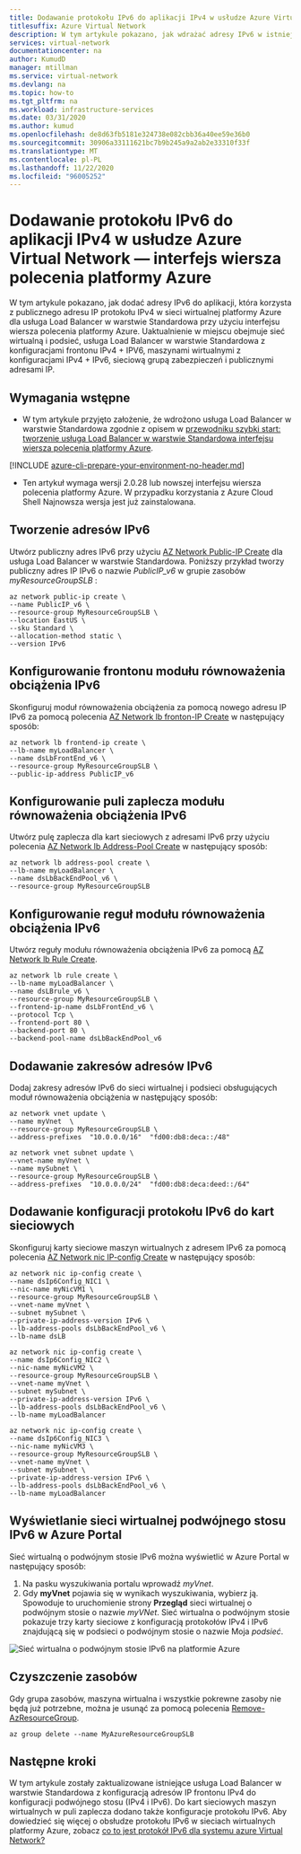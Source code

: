 ```yaml
---
title: Dodawanie protokołu IPv6 do aplikacji IPv4 w usłudze Azure Virtual Network — interfejs wiersza polecenia platformy Azure
titlesuffix: Azure Virtual Network
description: W tym artykule pokazano, jak wdrażać adresy IPv6 w istniejącej aplikacji w usłudze Azure Virtual Network przy użyciu interfejsu wiersza polecenia platformy Azure.
services: virtual-network
documentationcenter: na
author: KumudD
manager: mtillman
ms.service: virtual-network
ms.devlang: na
ms.topic: how-to
ms.tgt_pltfrm: na
ms.workload: infrastructure-services
ms.date: 03/31/2020
ms.author: kumud
ms.openlocfilehash: de8d63fb5181e324738e082cbb36a40ee59e36b0
ms.sourcegitcommit: 30906a33111621bc7b9b245a9a2ab2e33310f33f
ms.translationtype: MT
ms.contentlocale: pl-PL
ms.lasthandoff: 11/22/2020
ms.locfileid: "96005252"
---
```

# <a name="add-ipv6-to-an-ipv4-application-in-azure-virtual-network---azure-cli"></a>Dodawanie protokołu IPv6 do aplikacji IPv4 w usłudze Azure Virtual Network — interfejs wiersza polecenia platformy Azure

W tym artykule pokazano, jak dodać adresy IPv6 do aplikacji, która korzysta z publicznego adresu IP protokołu IPv4 w sieci wirtualnej platformy Azure dla usługa Load Balancer w warstwie Standardowa przy użyciu interfejsu wiersza polecenia platformy Azure. Uaktualnienie w miejscu obejmuje sieć wirtualną i podsieć, usługa Load Balancer w warstwie Standardowa z konfiguracjami frontonu IPv4 + IPV6, maszynami wirtualnymi z konfiguracjami IPv4 + IPv6, sieciową grupą zabezpieczeń i publicznymi adresami IP.

## <a name="prerequisites"></a>Wymagania wstępne

- W tym artykule przyjęto założenie, że wdrożono usługa Load Balancer w warstwie Standardowa zgodnie z opisem w [przewodniku szybki start: tworzenie usługa Load Balancer w warstwie Standardowa interfejsu wiersza polecenia platformy Azure](../load-balancer/quickstart-load-balancer-standard-public-cli.md).

[!INCLUDE [azure-cli-prepare-your-environment-no-header.md](../../includes/azure-cli-prepare-your-environment-no-header.md)]

- Ten artykuł wymaga wersji 2.0.28 lub nowszej interfejsu wiersza polecenia platformy Azure. W przypadku korzystania z Azure Cloud Shell Najnowsza wersja jest już zainstalowana.

## <a name="create-ipv6-addresses"></a>Tworzenie adresów IPv6

Utwórz publiczny adres IPv6 przy użyciu [AZ Network Public-IP Create](/cli/azure/network/public-ip) dla usługa Load Balancer w warstwie Standardowa. Poniższy przykład tworzy publiczny adres IP IPv6 o nazwie *PublicIP_v6* w grupie zasobów *myResourceGroupSLB* :

```azurecli-interactive
az network public-ip create \
--name PublicIP_v6 \
--resource-group MyResourceGroupSLB \
--location EastUS \
--sku Standard \
--allocation-method static \
--version IPv6
```

## <a name="configure-ipv6-load-balancer-frontend"></a>Konfigurowanie frontonu modułu równoważenia obciążenia IPv6

Skonfiguruj moduł równoważenia obciążenia za pomocą nowego adresu IP IPv6 za pomocą polecenia [AZ Network lb fronton-IP Create](https://docs.microsoft.com/cli/azure/network/lb/frontend-ip?view=azure-cli-latest#az-network-lb-frontend-ip-create) w następujący sposób:

```azurecli-interactive
az network lb frontend-ip create \
--lb-name myLoadBalancer \
--name dsLbFrontEnd_v6 \
--resource-group MyResourceGroupSLB \
--public-ip-address PublicIP_v6
```

## <a name="configure-ipv6-load-balancer-backend-pool"></a>Konfigurowanie puli zaplecza modułu równoważenia obciążenia IPv6

Utwórz pulę zaplecza dla kart sieciowych z adresami IPv6 przy użyciu polecenia [AZ Network lb Address-Pool Create](https://docs.microsoft.com/cli/azure/network/lb/address-pool?view=azure-cli-latest#az-network-lb-address-pool-create) w następujący sposób:

```azurecli-interactive
az network lb address-pool create \
--lb-name myLoadBalancer \
--name dsLbBackEndPool_v6 \
--resource-group MyResourceGroupSLB
```

## <a name="configure-ipv6-load-balancer-rules"></a>Konfigurowanie reguł modułu równoważenia obciążenia IPv6

Utwórz reguły modułu równoważenia obciążenia IPv6 za pomocą [AZ Network lb Rule Create](https://docs.microsoft.com/cli/azure/network/lb/rule?view=azure-cli-latest#az-network-lb-rule-create).

```azurecli-interactive
az network lb rule create \
--lb-name myLoadBalancer \
--name dsLBrule_v6 \
--resource-group MyResourceGroupSLB \
--frontend-ip-name dsLbFrontEnd_v6 \
--protocol Tcp \
--frontend-port 80 \
--backend-port 80 \
--backend-pool-name dsLbBackEndPool_v6
```

## <a name="add-ipv6-address-ranges"></a>Dodawanie zakresów adresów IPv6

Dodaj zakresy adresów IPv6 do sieci wirtualnej i podsieci obsługujących moduł równoważenia obciążenia w następujący sposób:

```azurecli-interactive
az network vnet update \
--name myVnet  \
--resource-group MyResourceGroupSLB \
--address-prefixes  "10.0.0.0/16"  "fd00:db8:deca::/48"

az network vnet subnet update \
--vnet-name myVnet \
--name mySubnet \
--resource-group MyResourceGroupSLB \
--address-prefixes  "10.0.0.0/24"  "fd00:db8:deca:deed::/64"  
```

## <a name="add-ipv6-configuration-to-nics"></a>Dodawanie konfiguracji protokołu IPv6 do kart sieciowych

Skonfiguruj karty sieciowe maszyn wirtualnych z adresem IPv6 za pomocą polecenia [AZ Network nic IP-config Create](https://docs.microsoft.com/cli/azure/network/nic/ip-config?view=azure-cli-latest#az-network-nic-ip-config-create) w następujący sposób:

```azurecli-interactive
az network nic ip-config create \
--name dsIp6Config_NIC1 \
--nic-name myNicVM1 \
--resource-group MyResourceGroupSLB \
--vnet-name myVnet \
--subnet mySubnet \
--private-ip-address-version IPv6 \
--lb-address-pools dsLbBackEndPool_v6 \
--lb-name dsLB

az network nic ip-config create \
--name dsIp6Config_NIC2 \
--nic-name myNicVM2 \
--resource-group MyResourceGroupSLB \
--vnet-name myVnet \
--subnet mySubnet \
--private-ip-address-version IPv6 \
--lb-address-pools dsLbBackEndPool_v6 \
--lb-name myLoadBalancer

az network nic ip-config create \
--name dsIp6Config_NIC3 \
--nic-name myNicVM3 \
--resource-group MyResourceGroupSLB \
--vnet-name myVnet \
--subnet mySubnet \
--private-ip-address-version IPv6 \
--lb-address-pools dsLbBackEndPool_v6 \
--lb-name myLoadBalancer
```

## <a name="view-ipv6-dual-stack-virtual-network-in-azure-portal"></a>Wyświetlanie sieci wirtualnej podwójnego stosu IPv6 w Azure Portal

Sieć wirtualną o podwójnym stosie IPv6 można wyświetlić w Azure Portal w następujący sposób:
1. Na pasku wyszukiwania portalu wprowadź *myVnet*.
2. Gdy **myVnet** pojawia się w wynikach wyszukiwania, wybierz ją. Spowoduje to uruchomienie strony **Przegląd** sieci wirtualnej o podwójnym stosie o nazwie *myVNet*. Sieć wirtualna o podwójnym stosie pokazuje trzy karty sieciowe z konfiguracją protokołów IPv4 i IPv6 znajdującą się w podsieci o podwójnym stosie o nazwie Moja *podsieć*.

  ![Sieć wirtualna o podwójnym stosie IPv6 na platformie Azure](./media/ipv6-add-to-existing-vnet-powershell/ipv6-dual-stack-vnet.png)


## <a name="clean-up-resources"></a>Czyszczenie zasobów

Gdy grupa zasobów, maszyna wirtualna i wszystkie pokrewne zasoby nie będą już potrzebne, można je usunąć za pomocą polecenia [Remove-AzResourceGroup](/powershell/module/az.resources/remove-azresourcegroup).

```azurecli-interactive
az group delete --name MyAzureResourceGroupSLB
```

## <a name="next-steps"></a>Następne kroki

W tym artykule zostały zaktualizowane istniejące usługa Load Balancer w warstwie Standardowa z konfiguracją adresów IP frontonu IPv4 do konfiguracji podwójnego stosu (IPv4 i IPv6). Do kart sieciowych maszyn wirtualnych w puli zaplecza dodano także konfiguracje protokołu IPv6. Aby dowiedzieć się więcej o obsłudze protokołu IPv6 w sieciach wirtualnych platformy Azure, zobacz [co to jest protokół IPv6 dla systemu azure Virtual Network?](ipv6-overview.md)
